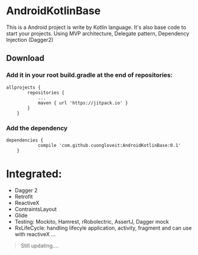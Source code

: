 # AndroidKotlinBase
This is a Android project is write by Kotlin language. It's also base code to start your projects.
Using MVP architecture, Delegate pattern, Dependency Injection (Dagger2)
## Download
### Add it in your root build.gradle at the end of repositories:
```
allprojects {
		repositories {
			...
			maven { url 'https://jitpack.io' }
		}
	}
```
### Add the dependency
```
dependencies {
	        compile 'com.github.cuongloveit:AndroidKotlinBase:0.1'
	}
```

# Integrated:
 - Dagger 2
 - Retrofit
 - ReactiveX
 - ContraintsLayout
 - Glide
 - Testing: Mockito, Hamrest, rRobolectric, AssertJ, Dagger mock
 - RxLifeCycle: handling lifecyle application, activity, fragment and can use with reactiveX
 ...
 
 > Still updating....
